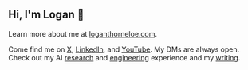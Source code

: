 ## Hi, I'm Logan 👋

Learn more about me at [loganthorneloe.com](https://loganthorneloe.com).

Come find me on [X](https://x.com/loganthorneloe), [LinkedIn](https://www.linkedin.com/in/loganthorneloe/), and [YouTube](https://www.youtube.com/@loganthorneloe). My DMs are always open. Check out my AI [research](https://scholar.google.com/citations?user=zFntG6MAAAAJ&hl=en) and [engineering](https://www.linkedin.com/in/loganthorneloe/) experience and my [writing](https://societysbackend.com).
